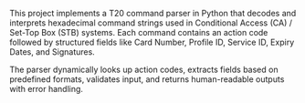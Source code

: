 This project implements a T20 command parser in Python that decodes and interprets hexadecimal command strings used in Conditional Access (CA) / Set-Top Box (STB) systems. Each command contains an action code followed by structured fields like Card Number, Profile ID, Service ID, Expiry Dates, and Signatures.

The parser dynamically looks up action codes, extracts fields based on predefined formats, validates input, and returns human-readable outputs with error handling.
